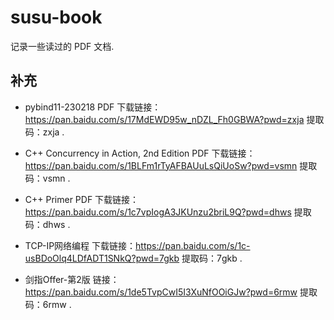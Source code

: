 # susu-book

记录一些读过的 PDF 文档.

## 补充

- pybind11-230218 PDF 下载链接：https://pan.baidu.com/s/17MdEWD95w_nDZL_Fh0GBWA?pwd=zxja 提取码：zxja .

- C++ Concurrency in Action, 2nd Edition PDF 下载链接：https://pan.baidu.com/s/1BLFm1rTyAFBAUuLsQiUoSw?pwd=vsmn 提取码：vsmn .

- C++ Primer PDF 下载链接：https://pan.baidu.com/s/1c7vpIogA3JKUnzu2briL9Q?pwd=dhws 提取码：dhws .

- TCP-IP网络编程 下载链接：https://pan.baidu.com/s/1c-usBDoOlq4LDfADT1SNkQ?pwd=7gkb 提取码：7gkb .

- 剑指Offer-第2版 链接：https://pan.baidu.com/s/1de5TvpCwI5I3XuNfOOiGJw?pwd=6rmw 提取码：6rmw .
